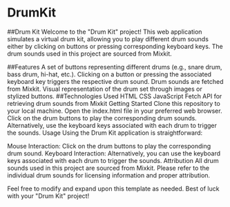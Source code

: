 # DrumKit
##Drum Kit
Welcome to the "Drum Kit" project! This web application simulates a virtual drum kit, allowing you to play different drum sounds either by clicking on buttons or pressing corresponding keyboard keys. The drum sounds used in this project are sourced from Mixkit.

##Features
A set of buttons representing different drums (e.g., snare drum, bass drum, hi-hat, etc.).
Clicking on a button or pressing the associated keyboard key triggers the respective drum sound.
Drum sounds are fetched from Mixkit.
Visual representation of the drum set through images or stylized buttons.
##Technologies Used
HTML
CSS
JavaScript
Fetch API for retrieving drum sounds from Mixkit
Getting Started
Clone this repository to your local machine.
Open the index.html file in your preferred web browser.
Click on the drum buttons to play the corresponding drum sounds.
Alternatively, use the keyboard keys associated with each drum to trigger the sounds.
Usage
Using the Drum Kit application is straightforward:

Mouse Interaction: Click on the drum buttons to play the corresponding drum sound.
Keyboard Interaction: Alternatively, you can use the keyboard keys associated with each drum to trigger the sounds.
Attribution
All drum sounds used in this project are sourced from Mixkit. Please refer to the individual drum sounds for licensing information and proper attribution.

Feel free to modify and expand upon this template as needed. Best of luck with your "Drum Kit" project!
